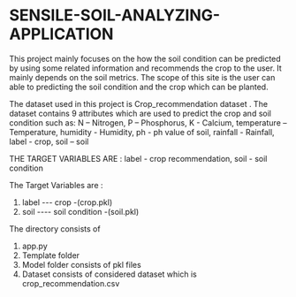 # SENSILE-SOIL-ANALYZING-APPLICATION

This project mainly focuses on the how the soil condition can be predicted by using some related information and recommends the crop to the user. It mainly depends on the soil metrics. The scope of this site is the user can able to predicting the soil condition and the crop which can be planted.


The dataset used in this project is Crop_recommendation dataset . The dataset contains 9 attributes which are used to predict the crop and soil condition such as:
N – Nitrogen,
P – Phosphorus,
K - Calcium,
temperature – Temperature,
humidity - Humidity,
ph - ph value of soil,
rainfall - Rainfall,
label - crop,
soil – soil

THE TARGET VARIABLES ARE :
label - crop recommendation,
soil   - soil condition 



The Target Variables are :

1.	label   --- crop -(crop.pkl)
2.	soil     ----  soil condition -(soil.pkl)

The directory consists of 
1.	app.py
2.	Template folder 
3.	Model folder consists of pkl files
4.	Dataset consists of considered dataset which is crop_recommendation.csv



